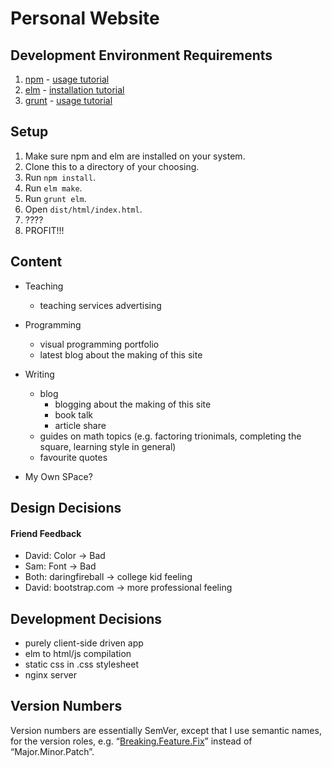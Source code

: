 Personal Website
================


## Development Environment Requirements

1. [npm](https://www.npmjs.com/) - [usage tutorial](https://www.youtube.com/watch?v=pU9Q6oiQNd0)
2. [elm](http://elm-lang.org/install) - [installation tutorial](http://alphydan.svbtle.com/elm-lang-on-ubuntu-14-04)
3. [grunt](http://gruntjs.com/) - [usage tutorial](https://www.youtube.com/watch?v=TMKj0BxzVgw)

## Setup

1. Make sure npm and elm are installed on your system.
2. Clone this to a directory of your choosing.
3. Run `npm install`.
4. Run `elm make`.
5. Run `grunt elm`.
6. Open `dist/html/index.html`.
7. ????
8. PROFIT!!!

## Content

- Teaching
	- teaching services advertising

- Programming
	- visual programming portfolio
	- latest blog about the making of this site

- Writing
	- blog
		- blogging about the making of this site
		- book talk
		- article share
	- guides on math topics (e.g. factoring trionimals, completing the square, learning style in general)
	- favourite quotes

- My Own SPace?


## Design Decisions

#### Friend Feedback

- David: Color -> Bad
- Sam: Font -> Bad
- Both: daringfireball -> college kid feeling
- David: bootstrap.com -> more professional feeling

## Development Decisions

- purely client-side driven app
- elm to html/js compilation
- static css in .css stylesheet
- nginx server

## Version Numbers

Version numbers are essentially SemVer, except that I use semantic names, for the version roles, e.g. “[Breaking.Feature.Fix][ver]” instead of “Major.Minor.Patch”.

[ver]: https://medium.com/javascript-scene/software-versions-are-broken-3d2dc0da0783#.qgkp9dimp